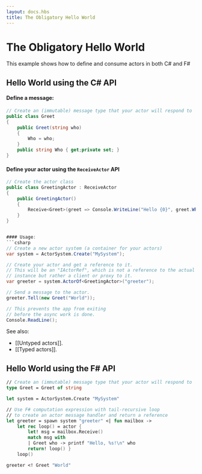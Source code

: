 ```yaml
---
layout: docs.hbs
title: The Obligatory Hello World
---
```

#  The Obligatory Hello World
This example shows how to define and consume actors in both C# and F#

## Hello World using the C# API
#### Define a message:
```csharp
// Create an (immutable) message type that your actor will respond to
public class Greet
{
    public Greet(string who)
    {
        Who = who;
    }
    public string Who { get;private set; }
}
```
#### Define your actor using the `ReceiveActor` API
```csharp
// Create the actor class
public class GreetingActor : ReceiveActor
{
    public GreetingActor()
    {
        Receive<Greet>(greet => Console.WriteLine("Hello {0}", greet.Who));
    }
}


#### Usage:
```csharp
// Create a new actor system (a container for your actors)
var system = ActorSystem.Create("MySystem");

// Create your actor and get a reference to it.
// This will be an "IActorRef", which is not a reference to the actual actor
// instance but rather a client or proxy to it.
var greeter = system.ActorOf<GreetingActor>("greeter");

// Send a message to the actor.
greeter.Tell(new Greet("World"));

// This prevents the app from exiting
// before the async work is done.
Console.ReadLine();
```
See also:
- [[Untyped actors]].
- [[Typed actors]].

## Hello World using the F# API

```fsharp
// Create an (immutable) message type that your actor will respond to
type Greet = Greet of string

let system = ActorSystem.Create "MySystem"

// Use F# computation expression with tail-recursive loop
// to create an actor message handler and return a reference
let greeter = spawn system "greeter" <| fun mailbox ->
    let rec loop() = actor {
        let! msg = mailbox.Receive()
        match msg with
        | Greet who -> printf "Hello, %s!\n" who
        return! loop() }
    loop()

greeter <! Greet "World"
```
